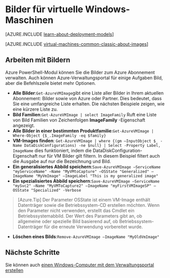 <properties
    pageTitle="Bilder für virtuelle Windows-Maschinen | Microsoft Azure"
    description="Erfahren Sie, wie Bilder mit Windows virtuelle Computer in Azure verwendet werden."
    services="virtual-machines-windows"
    documentationCenter=""
    authors="cynthn"
    manager="timlt"
    editor="tysonn"
    tags="azure-service-management"/>

<tags
    ms.service="virtual-machines-windows"
    ms.workload="infrastructure-services"
    ms.tgt_pltfrm="vm-windows"
    ms.devlang="na"
    ms.topic="article"
    ms.date="07/21/2016"
    ms.author="cynthn"/>

# <a name="about-images-for-windows-virtual-machines"></a>Bilder für virtuelle Windows-Maschinen

[AZURE.INCLUDE [learn-about-deployment-models](../../includes/learn-about-deployment-models-classic-include.md)]

[AZURE.INCLUDE [virtual-machines-common-classic-about-images](../../includes/virtual-machines-common-classic-about-images.md)]



## <a name="working-with-images"></a>Arbeiten mit Bildern

Azure PowerShell-Modul können Sie die Bilder zum Azure Abonnement verwalten. Auch können Azure-Verwaltungsportal für einige Aufgaben Bild, aber die Befehlszeile bietet mehr Optionen.


-   **Alle Bilder**:`Get-AzureVMImage`gibt eine Liste aller Bilder in Ihrem aktuellen Abonnement: Bilder sowie von Azure oder Partner. Dies bedeutet, dass Sie eine umfangreiche Liste erhalten. Die nächsten Beispiele zeigen, wie eine kürzere Liste zu.
-   **Bild Familien**:`Get-AzureVMImage | select ImageFamily` Ruft eine Liste von Bild Familien von Zeichenfolgen **ImageFamily** -Eigenschaft angezeigt.
-   **Alle Bilder in einer bestimmten Produktfamilie**:`Get-AzureVMImage | Where-Object {$_.ImageFamily -eq $family}`
-   **VM-Images finden**: `Get-AzureVMImage | where {(gm –InputObject $_ -Name DataDiskConfigurations) -ne $null} | Select -Property Label, ImageName` dies funktioniert, indem die DataDiskConfiguration-Eigenschaft nur für VM Bilder gilt filtern. In diesem Beispiel filtert auch die Ausgabe auf nur die Bezeichnung und Bild.
-   **Ein generalisiertes Abbild speichern**:`Save-AzureVMImage –ServiceName "myServiceName" –Name "MyVMtoCapture" –OSState "Generalized" –ImageName "MyVmImage" –ImageLabel "This is my generalized image"`
-   **Ein spezialisiertes Abbild speichern**:`Save-AzureVMImage –ServiceName "mySvc2" –Name "MyVMToCapture2" –ImageName "myFirstVMImageSP" –OSState "Specialized" -Verbose`
>[Azure.Tip] Der Parameter OSState ist einem VM-Image enthält Datenträger sowie die Betriebssystem-CD erstellen möchten. Wenn den Parameter nicht verwenden, erstellt das Cmdlet ein Betriebssystemabbild. Der Wert des Parameters gibt an, ob allgemeine oder spezielle Bild basierend auf, ob Betriebssystem-Datenträger für die erneute Verwendung vorbereitet wurde.
-   **Löschen eines Bilds**:`Remove-AzureVMImage –ImageName "MyOldVmImage"`


## <a name="next-steps"></a>Nächste Schritte

Sie können auch [einen Windows-Computer mit dem Verwaltungsportal erstellen](virtual-machines-windows-classic-tutorial.md)

